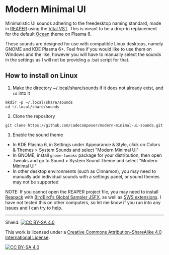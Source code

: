 # Modern Minimal UI  

Minimalistic UI sounds adhering to the freedesktop naming standard, made in [REAPER](https://www.reaper.fm/) using the [Vital VST](https://vital.audio/). This is meant to be a drop-in replacement for the default [Ocean](https://github.com/KDE/ocean-sound-theme) theme on Plasma 6.    

These sounds are designed for use with compatible Linux desktops, namely GNOME and KDE Plasma 6+. Feel free if you would like to use them on Windows and the like, however you will have to manually select the sounds in the settings as I will not be providing a .bat script for that.

## How to install on Linux

1. Make the directory ~/.local/share/sounds if it does not already exist, and `cd` into it

`mkdir -p ~/.local/share/sounds`  
`cd ~/.local/share/sounds`

2. Clone the repository

`git clone https://github.com/cadecomposer/modern-minimal-ui-sounds.git`

3. Enable the sound theme
  - In KDE Plasma 6, in Settings under Appearance & Style, click on Colors & Themes > System Sounds and select "Modern Minimal UI"
  - In GNOME, install `gnome-tweaks` package for your distribution, then open Tweaks and go to Sound > System Sound Theme and select "Modern Minimal UI"
  - In other desktop environments (such as Cinnamon), you may need to manually add individual sounds with a settings panel, or sound themes may not be supported

NOTE: If you cannot open the REAPER project file, you may need to install [Reapack](https://reapack.com/) with [BirdBird's Global Sampler JSFX](https://forum.cockos.com/showthread.php?p=2506514), as well as [SWS extensions](https://www.sws-extension.org/). I have not tested this on other computers, so let me know if you run into any issues and I can try to help.

---

Shield: [![CC BY-SA 4.0][cc-by-sa-shield]][cc-by-sa]

This work is licensed under a
[Creative Commons Attribution-ShareAlike 4.0 International License][cc-by-sa].

[![CC BY-SA 4.0][cc-by-sa-image]][cc-by-sa]

[cc-by-sa]: http://creativecommons.org/licenses/by-sa/4.0/
[cc-by-sa-image]: https://licensebuttons.net/l/by-sa/4.0/88x31.png
[cc-by-sa-shield]: https://img.shields.io/badge/License-CC%20BY--SA%204.0-lightgrey.svg

